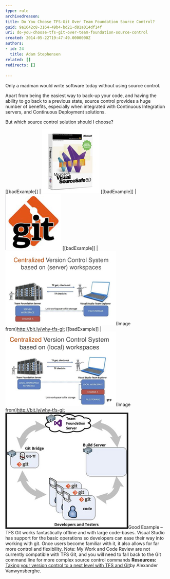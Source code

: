 ```yaml
---
type: rule
archivedreason: 
title: Do You Choose TFS-Git Over Team Foundation Source Control?
guid: 9a1642c8-3164-49b4-bd21-d81a014df14f
uri: do-you-choose-tfs-git-over-team-foundation-source-control
created: 2014-05-22T19:47:49.0000000Z
authors:
- id: 24
  title: Adam Stephensen
related: []
redirects: []

---
```


Only a madman would write software today without using source control.

Apart from being the easiest way to back-up your code, and having the ability to go back to a previous state, source control provides a huge number of benefits, especially when integrated with Continuous Integration servers, and Continuous Deployment solutions.

<!--endintro-->

But which source control solution should I choose?

[[badExample]]
| ![Unless you have time-travelled back to 1999, you should not be using Visual Source Safe](git-1.jpg)
[[badExample]]
| ![Git is great, but learning to use ‘pure’ git from the command line can be intimidating for developers not used to working in a console](git2.jpg)
[[badExample]]
| ![Team Foundation Source Control – Server Workspaces. This is the source control that we have been using in TFS for years. It’s great, even on large code bases, except for when you are not connected to the TFS server.](git3.jpg)(Image from)http://bit.ly/why-tfs-git
[[badExample]]
| ![Team Foundation Source Control – Local Workspaces. It’s great for when you are not connected to the TFS Server, except for when your code-base is very large.](git4.jpg)(Image from)http://bit.ly/why-tfs-git
![](git5.jpg)Good Example – TFS Git works fantastically offline and with large code-bases. Visual Studio has support for the basic operations so developers can ease their way into working with git. Once users become familiar with it, it also allows for far more control and flexibility. Note: My Work and Code Review are not currently compatible with TFS Git, and you will need to fall back to the Git command line for more complex source control commands  **Resources:** [Taking your version control to a next level with TFS and Git](http://bit.ly/why-tfs-git)by Alexander Vanwynsberghe.
